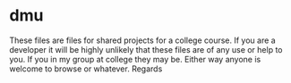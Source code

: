 # dmu

These files are files for shared projects for a college course.  If you are a developer it will be highly unlikely that these files are of any use or help to you.  If you in my group at college they may be.  Either way anyone is welcome to browse or whatever.  Regards
